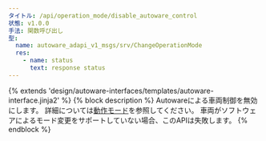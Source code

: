 ```yaml
---
タイトル: /api/operation_mode/disable_autoware_control
状態: v1.0.0
手法: 関数呼び出し
型:
  name: autoware_adapi_v1_msgs/srv/ChangeOperationMode
  res:
    - name: status
      text: response status
---
```


{% extends 'design/autoware-interfaces/templates/autoware-interface.jinja2' %}
{% block description %}
Autowareによる車両制御を無効にします。
詳細については[動作モード](../../../features/operation_mode.md)を参照してください。
車両がソフトウェアによるモード変更をサポートしていない場合、このAPIは失敗します。
{% endblock %}
